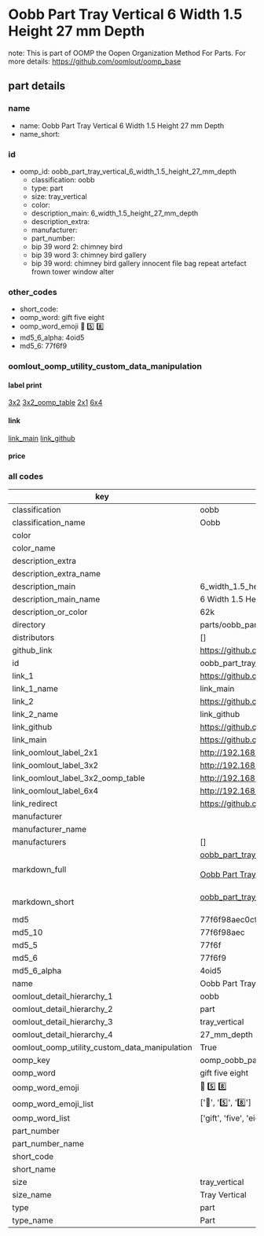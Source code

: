 # Oobb Part Tray Vertical 6 Width 1.5 Height 27 mm Depth  

note: This is part of OOMP the Oopen Organization Method For Parts. For more details: https://github.com/oomlout/oomp_base

##  part details
  







### name
* name: Oobb Part Tray Vertical 6 Width 1.5 Height 27 mm Depth
* name_short: 
### id
* oomp_id: oobb_part_tray_vertical_6_width_1.5_height_27_mm_depth
  * classification: oobb
  * type: part
  * size: tray_vertical
  * color: 
  * description_main: 6_width_1.5_height_27_mm_depth
  * description_extra: 
  * manufacturer: 
  * part_number: 
  * bip 39 word 2: chimney bird
  * bip 39 word 3: chimney bird gallery
  * bip 39 word: chimney bird gallery innocent file bag repeat artefact frown tower window alter

### other_codes
* short_code: 
* oomp_word: gift five eight
* oomp_word_emoji :gift: :five: :eight:
* md5_6_alpha: 4oid5
* md5_6: 77f6f9






### oomlout_oomp_utility_custom_data_manipulation
#### label print
[3x2](http://192.168.1.245:1112/?label=oomp%204oid5)
[3x2_oomp_table](http://192.168.1.108:1112/?label=oomp%204oid5)
[2x1](http://192.168.1.242:1112/?label=oomp%204oid5)
[6x4](http://192.168.1.55:1112/?label=oomp%204oid5)    

#### link

[link_main](https://github.com/oomlout/oomlout_oomp_version_1_messy/tree/main/parts/oobb_part_tray_vertical_6_width_1.5_height_27_mm_depth) [link_github](https://github.com/oomlout/oomlout_oomp_version_1_messy/tree/main/parts/oobb_part_tray_vertical_6_width_1.5_height_27_mm_depth)                             

#### price







### all codes 
| key | value |  
| --- | --- |  
| classification | oobb |  
| classification_name | Oobb |  
| color |  |  
| color_name |  |  
| description_extra |  |  
| description_extra_name |  |  
| description_main | 6_width_1.5_height_27_mm_depth |  
| description_main_name | 6 Width 1.5 Height 27 mm Depth |  
| description_or_color | 62k |  
| directory | parts/oobb_part_tray_vertical_6_width_1.5_height_27_mm_depth |  
| distributors | [] |  
| github_link | https://github.com/oomlout/oomlout_oomp_part_src/tree/main/parts/oobb_part_tray_vertical_6_width_1.5_height_27_mm_depth |  
| id | oobb_part_tray_vertical_6_width_1.5_height_27_mm_depth |  
| link_1 | https://github.com/oomlout/oomlout_oomp_version_1_messy/tree/main/parts/oobb_part_tray_vertical_6_width_1.5_height_27_mm_depth |  
| link_1_name | link_main |  
| link_2 | https://github.com/oomlout/oomlout_oomp_version_1_messy/tree/main/parts/oobb_part_tray_vertical_6_width_1.5_height_27_mm_depth |  
| link_2_name | link_github |  
| link_github | https://github.com/oomlout/oomlout_oomp_version_1_messy/tree/main/parts/oobb_part_tray_vertical_6_width_1.5_height_27_mm_depth |  
| link_main | https://github.com/oomlout/oomlout_oomp_version_1_messy/tree/main/parts/oobb_part_tray_vertical_6_width_1.5_height_27_mm_depth |  
| link_oomlout_label_2x1 | http://192.168.1.242:1112/?label=oomp%204oid5 |  
| link_oomlout_label_3x2 | http://192.168.1.245:1112/?label=oomp%204oid5 |  
| link_oomlout_label_3x2_oomp_table | http://192.168.1.108:1112/?label=oomp%204oid5 |  
| link_oomlout_label_6x4 | http://192.168.1.55:1112/?label=oomp%204oid5 |  
| link_redirect | https://github.com/oomlout/oomlout_oomp_version_1_messy/tree/main/parts/oobb_part_tray_vertical_6_width_1.5_height_27_mm_depth |  
| manufacturer |  |  
| manufacturer_name |  |  
| manufacturers | [] |  
| markdown_full | [oobb_part_tray_vertical_6_width_1.5_height_27_mm_depth](none)<br>[](none)<br>[Oobb Part Tray Vertical 6 Width 1.5 Height 27 Mm Depth](none)<br><br> |  
| markdown_short | [oobb_part_tray_vertical_6_width_1.5_height_27_mm_depth](none)<br><br> |  
| md5 | 77f6f98aec0cf6d4462b1748be05a140 |  
| md5_10 | 77f6f98aec |  
| md5_5 | 77f6f |  
| md5_6 | 77f6f9 |  
| md5_6_alpha | 4oid5 |  
| name | Oobb Part Tray Vertical 6 Width 1.5 Height 27 mm Depth |  
| oomlout_detail_hierarchy_1 | oobb |  
| oomlout_detail_hierarchy_2 | part |  
| oomlout_detail_hierarchy_3 | tray_vertical |  
| oomlout_detail_hierarchy_4 | 27_mm_depth |  
| oomlout_oomp_utility_custom_data_manipulation | True |  
| oomp_key | oomp_oobb_part_tray_vertical_6_width_1.5_height_27_mm_depth |  
| oomp_word | gift five eight |  
| oomp_word_emoji | :gift: :five: :eight: |  
| oomp_word_emoji_list | [':gift:', ':five:', ':eight:'] |  
| oomp_word_list | ['gift', 'five', 'eight'] |  
| part_number |  |  
| part_number_name |  |  
| short_code |  |  
| short_name |  |  
| size | tray_vertical |  
| size_name | Tray Vertical |  
| type | part |  
| type_name | Part |  
